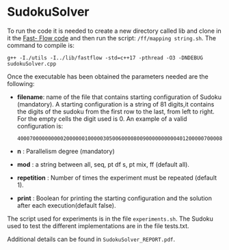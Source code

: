 # SudokuSolver
To run the code it is needed to create a new directory called lib and clone in it the [Fast-
Flow code](https://github.com/fastflow) and then run the script: `/ff/mapping string.sh`.
The command to compile is:

````
g++ -I./utils -I../lib/fastflow -std=c++17 -pthread -O3 -DNDEBUG sudokuSolver.cpp
````

Once the executable has been obtained the parameters needed are the following:
- **filename**:  name of the file that contains starting configuration of Sudoku (mandatory). 
  A starting configuration is a string of 81 digits,it contains the digits of the sudoku from the first row to the last, from left to right.
  For the empty cells the digit used is 0. An example of a valid configuration is:
  
  ````
  400070000000000200000010000030500600008009000000000040120000070000800001600200000
  ````

- **n** : Parallelism degree (mandatory)
- **mod** : a string between all, seq, pt df s, pt mix, ff (default all).
- **repetition** : Number of times the experiment must be repeated (default 1).
- **print** : Boolean for printing the starting configuration and the solution after each execution(default false).
  
  
The script used for experiments is in the file `experiments.sh`. The Sudoku used to test the different implementations are in the file tests.txt.

Additional details can be found in `SudokuSolver_REPORT.pdf`.